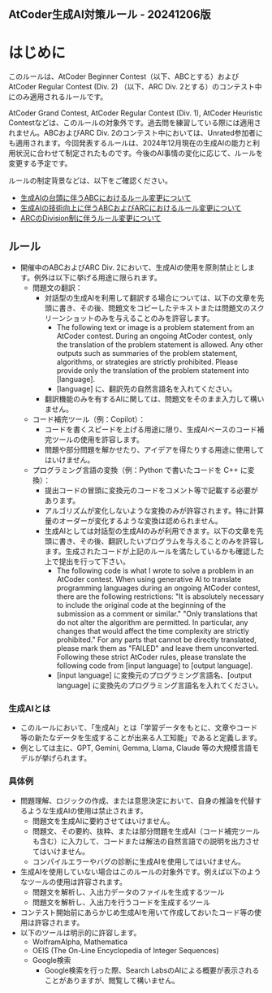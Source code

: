 AtCoder生成AI対策ルール - 20241206版
----

# はじめに

このルールは、AtCoder Beginner Contest（以下、ABCとする）および AtCoder Regular Contest (Div. 2) （以下、ARC Div. 2とする）のコンテスト中にのみ適用されるルールです。

AtCoder Grand Contest, AtCoder Regular Contest (Div. 1), AtCoder Heuristic Contestなどは、このルールの対象外です。過去問を練習している際には適用されません。ABCおよびARC Div. 2のコンテスト中においては、Unrated参加者にも適用されます。今回発表するルールは、2024年12月現在の生成AIの能力と利用状況に合わせて制定されたものです。今後のAI事情の変化に応じて、ルールを変更する予定です。

ルールの制定背景などは、以下をご確認ください。

- [生成AIの台頭に伴うABCにおけるルール変更について](https://atcoder.jp/posts/1246)
- [生成AIの技術向上に伴うABCおよびARCにおけるルール変更について](https://atcoder.jp/posts/1347)
- [ARCのDivision制に伴うルール変更について](https://atcoder.jp/posts/1368)

## ルール

- 開催中のABCおよびARC Div. 2において、生成AIの使用を原則禁止とします。例外は以下に挙げる用途に限られます。
  - 問題文の翻訳：
    - 対話型の生成AIを利用して翻訳する場合については、以下の文章を先頭に書き、その後、問題文をコピーしたテキストまたは問題文のスクリーンショットのみを与えることのみを許容します。
      - The following text or image is a problem statement from an AtCoder contest. During an ongoing AtCoder contest, only the translation of the problem statement is allowed. Any other outputs such as summaries of the problem statement, algorithms, or strategies are strictly prohibited. Please provide only the translation of the problem statement into [language].
      - [language] に、翻訳先の自然言語名を入れてください。
    - 翻訳機能のみを有するAIに関しては、問題文をそのまま入力して構いません。
  - コード補完ツール（例：Copilot）：
    - コードを書くスピードを上げる用途に限り、生成AIベースのコード補完ツールの使用を許容します。
    - 問題や部分問題を解かせたり、アイデアを得たりする用途に使用してはいけません。
  - プログラミング言語の変換（例：Python で書いたコードを C++ に変換）：
    - 提出コードの冒頭に変換元のコードをコメント等で記載する必要があります。
    - アルゴリズムが変化しないような変換のみが許容されます。特に計算量のオーダーが変化するような変換は認められません。
    - 生成AIとしては対話型の生成AIのみが利用できます。以下の文章を先頭に書き、その後、翻訳したいプログラムを与えることのみを許容します。生成されたコードが上記のルールを満たしているかも確認した上で提出を行って下さい。
      - The following code is what I wrote to solve a problem in an AtCoder contest. When using generative AI to translate programming languages during an ongoing AtCoder contest, there are the following restrictions: "It is absolutely necessary to include the original code at the beginning of the submission as a comment or similar." "Only translations that do not alter the algorithm are permitted. In particular, any changes that would affect the time complexity are strictly prohibited." For any parts that cannot be directly translated, please mark them as "FAILED" and leave them unconverted. Following these strict AtCoder rules, please translate the following code from [input language] to [output language].
      - [input language] に変換元のプログラミング言語名、[output language] に変換先のプログラミング言語名を入れてください。

### 生成AIとは

- このルールにおいて、「生成AI」とは「学習データをもとに、文章やコード等の新たなデータを生成することが出来る人工知能」であると定義します。
- 例としては主に、GPT, Gemini, Gemma, Llama, Claude 等の大規模言語モデルが挙げられます。

### 具体例

- 問題理解、ロジックの作成、または意思決定において、自身の推論を代替するような生成AIの使用は禁止されます。
  - 問題文を生成AIに要約させてはいけません。
  - 問題文、その要約、抜粋、または部分問題を生成AI（コード補完ツールも含む）に入力して、コードまたは解法の自然言語での説明を出力させてはいけません。
  - コンパイルエラーやバグの診断に生成AIを使用してはいけません。
- 生成AIを使用していない場合はこのルールの対象外です。例えば以下のようなツールの使用は許容されます。
  - 問題文を解析し、入出力データのファイルを生成するツール
  - 問題文を解析し、入出力を行うコードを生成するツール
- コンテスト開始前にあらかじめ生成AIを用いて作成しておいたコード等の使用は許容されます。
- 以下のツールは明示的に許容します。
  - WolframAlpha, Mathematica
  - OEIS (The On-Line Encyclopedia of Integer Sequences)
  - Google検索
    - Google検索を行った際、Search LabsのAIによる概要が表示されることがありますが、閲覧して構いません。